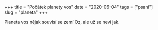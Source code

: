 +++
title = "Počátek planety vos"
date = "2020-06-04"
tags = ["psani"]
slug = "planeta"
+++

Planeta vos nějak souvisí se zemí Oz, ale už se neví jak.
